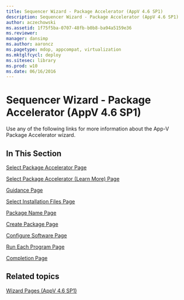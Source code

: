 ```yaml
---
title: Sequencer Wizard - Package Accelerator (AppV 4.6 SP1)
description: Sequencer Wizard - Package Accelerator (AppV 4.6 SP1)
author: aczechowski
ms.assetid: 1f75f5ba-0707-48fb-b0b8-ba94a5159e36
ms.reviewer: 
manager: dansimp
ms.author: aaroncz
ms.pagetype: mdop, appcompat, virtualization
ms.mktglfcycl: deploy
ms.sitesec: library
ms.prod: w10
ms.date: 06/16/2016
---
```



# Sequencer Wizard - Package Accelerator (AppV 4.6 SP1)


Use any of the following links for more information about the App-V Package Accelerator wizard.

## In This Section


<a href="" id="select-package-accelerator-page"></a>[Select Package Accelerator Page](select-package-accelerator-page.md)  

<a href="" id="select-package-accelerator--learn-more--page"></a>[Select Package Accelerator (Learn More) Page](select-package-accelerator--learn-more--page.md)  

<a href="" id="guidance-page"></a>[Guidance Page](guidance-page-app-v-46-sp1.md)  

<a href="" id="select-installation-files-page"></a>[Select Installation Files Page](select-installation-files-page-app-v-46-sp1.md)  

<a href="" id="package-name-page"></a>[Package Name Page](package-name-page--app-v-46-sp1.md)  

<a href="" id="create-package-page"></a>[Create Package Page](create-package-page--app-v-46-sp1.md)  

<a href="" id="configure-software-page"></a>[Configure Software Page](configure-software-page-app-v-46-sp1.md)  

<a href="" id="run-each-program-page"></a>[Run Each Program Page](run-each-program-page-app-v-46-sp1.md)  

<a href="" id="completion-page"></a>[Completion Page](completion-page-package-accelerator.md)  

## Related topics


[Wizard Pages (AppV 4.6 SP1)](wizard-pages--appv-46-sp1-.md)

 

 





